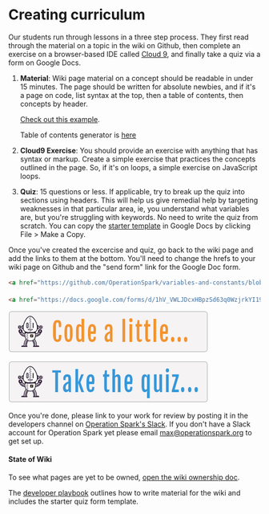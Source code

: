 Creating curriculum
==========

Our students run through lessons in a three step process. They first read through the material on a topic in the wiki on Github,
then complete an exercise on a browser-based IDE called [Cloud 9](https://c9.io/), and finally take a quiz via a form on Google Docs.

1. **Material**: Wiki page material on a concept should be readable in under 15 minutes. The page should be written for absolute newbies, and if it's a page on code, list syntax at the top, then a table of contents, then concepts by header.  

   [Check out this example](https://github.com/OperationSpark/variables-and-constants/blob/master/README.md).

   Table of contents generator is [here](https://github.com/thlorenz/doctoc) 

2. **Cloud9 Exercise**: You should provide an exercise with anything that has syntax or markup. Create a simple exercise that practices the concepts outlined in the page.  So, if it's on loops, a simple exercise on JavaScript loops.

3. **Quiz**:  15 questions or less. If applicable, try to break up the quiz into sections using headers. This will help us give remedial help by targeting weaknesses in that particular area, ie, you understand what variables are, but you're struggling with keywords. No need to write the quiz from scratch. You can copy the [starter template](https://docs.google.com/forms/d/1MF5h5uIssiqcpy_I-gyOEgLn5VvmT3_XMPqwNtSE_xk/viewform?edit_requested=true) in Google Docs by clicking File > Make a Copy. 

Once you've created the excercise and quiz, go back to the wiki page and add the links to them at the bottom. You'll need to change the hrefs to your wiki page on Github and the "send form" link for the Google Doc form. 

```html
<a href="https://github.com/OperationSpark/variables-and-constants/blob/master/README.md" target="_blank"><img src="https://raw.githubusercontent.com/OperationSpark/javascript-wiki/master/images/btn-code.png" alt="Code a little"></a>

<a href="https://docs.google.com/forms/d/1hV_VWLJDcxHBpzSd63q0WzjrkYI19V9Xz7X8Zh2A8kI/viewform?usp=send_form]" target="_blank"><img src="https://raw.githubusercontent.com/OperationSpark/javascript-wiki/master/images/btn-quiz.png" alt="Take the quiz"></a>
```

<a href="https://github.com/OperationSpark/variables-and-constants/blob/master/README.md" target="_blank"><img src="https://raw.githubusercontent.com/OperationSpark/javascript-wiki/master/images/btn-code.png" alt="Code a little"></a>

<a href="https://docs.google.com/forms/d/1hV_VWLJDcxHBpzSd63q0WzjrkYI19V9Xz7X8Zh2A8kI/viewform?usp=send_form]" target="_blank"><img src="https://raw.githubusercontent.com/OperationSpark/javascript-wiki/master/images/btn-quiz.png" alt="Take the quiz"></a>

Once you're done, please link to your work for review by posting it in the developers channel on [Operation Spark's Slack](https://operationspark.slack.com/). If you don't have a Slack account for Operation Spark yet please email max@operationspark.org to get set up. 

#### State of Wiki

To see what pages are yet to be owned, [open the wiki ownership doc](https://docs.google.com/spreadsheets/d/1k7-oF_8ItWGHWN_CmUzNhqTRuy3g2Bl1-P2JSUoACFM/edit#gid=0).

The [developer playbook](https://docs.google.com/document/d/1iWceCMdFMKs3vRl69VptP0fbnurvtSNVkiUR13-GwSc/edit?usp=sharing) outlines how to write material for the wiki and includes the starter quiz form template.

